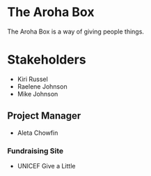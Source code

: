 # The Aroha Box
The Aroha Box is a way of giving people things.

# Stakeholders

- Kiri Russel
- Raelene Johnson
- Mike Johnson

## Project Manager

- Aleta Chowfin

### Fundraising Site

- UNICEF Give a Little

